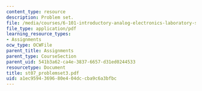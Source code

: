```yaml
---
content_type: resource
description: Problem set.
file: /media/courses/6-101-introductory-analog-electronics-laboratory-spring-2007/a1ec9594369680e404dccba9c6a3bfbc_st07_problemset3.pdf
file_type: application/pdf
learning_resource_types:
- Assignments
ocw_type: OCWFile
parent_title: Assignments
parent_type: CourseSection
parent_uid: 541b3a62-ca4e-3837-6657-d31ed0244533
resourcetype: Document
title: st07_problemset3.pdf
uid: a1ec9594-3696-80e4-04dc-cba9c6a3bfbc
---
```

